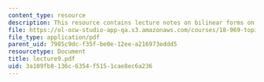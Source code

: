 ```yaml
---
content_type: resource
description: This resource contains lecture notes on bilinear forms on groups.
file: https://ol-ocw-studio-app-qa.s3.amazonaws.com/courses/18-969-topics-in-geometry-dirac-geometry-fall-2006/3a109fb8136c6354f5151cae8ec6a236_lecture9.pdf
file_type: application/pdf
parent_uid: 7985c9dc-f35f-be0e-12ee-a216973eddd5
resourcetype: Document
title: lecture9.pdf
uid: 3a109fb8-136c-6354-f515-1cae8ec6a236
---
```


